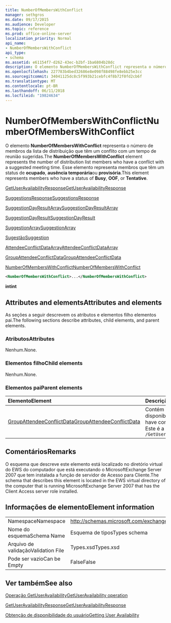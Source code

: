 ```yaml
---
title: NumberOfMembersWithConflict
manager: sethgros
ms.date: 09/17/2015
ms.audience: Developer
ms.topic: reference
ms.prod: office-online-server
localization_priority: Normal
api_name:
- NumberOfMembersWithConflict
api_type:
- schema
ms.assetid: e61154f7-d262-43ec-b2bf-1ba6804b28dc
description: O elemento NumberOfMembersWithConflict representa o número de membros da lista de distribuição que têm um conflito com um tempo de reunião sugeridas. Esse elemento representa membros que têm um status de ocupado, ausência temporária ou provisória.
ms.openlocfilehash: 227783b4bed32686e8e098f88498fe8ebb25e3cc
ms.sourcegitcommit: 34041125dc8c5f993b21cebfc4f8b72f0fd2cb6f
ms.translationtype: MT
ms.contentlocale: pt-BR
ms.lasthandoff: 06/11/2018
ms.locfileid: "19824634"
---
```

# <a name="numberofmemberswithconflict"></a><span data-ttu-id="433db-104">NumberOfMembersWithConflict</span><span class="sxs-lookup"><span data-stu-id="433db-104">NumberOfMembersWithConflict</span></span>

<span data-ttu-id="433db-105">O elemento **NumberOfMembersWithConflict** representa o número de membros da lista de distribuição que têm um conflito com um tempo de reunião sugeridas.</span><span class="sxs-lookup"><span data-stu-id="433db-105">The **NumberOfMembersWithConflict** element represents the number of distribution list members who have a conflict with a suggested meeting time.</span></span> <span data-ttu-id="433db-106">Esse elemento representa membros que têm um status de **ocupado**, **ausência temporária**ou **provisória**.</span><span class="sxs-lookup"><span data-stu-id="433db-106">This element represents members who have a status of **Busy**, **OOF**, or **Tentative**.</span></span>
  
[<span data-ttu-id="433db-107">GetUserAvailabilityResponse</span><span class="sxs-lookup"><span data-stu-id="433db-107">GetUserAvailabilityResponse</span></span>](getuseravailabilityresponse.md)
  
[<span data-ttu-id="433db-108">SuggestionsResponse</span><span class="sxs-lookup"><span data-stu-id="433db-108">SuggestionsResponse</span></span>](suggestionsresponse.md)
  
[<span data-ttu-id="433db-109">SuggestionDayResultArray</span><span class="sxs-lookup"><span data-stu-id="433db-109">SuggestionDayResultArray</span></span>](suggestiondayresultarray.md)
  
[<span data-ttu-id="433db-110">SuggestionDayResult</span><span class="sxs-lookup"><span data-stu-id="433db-110">SuggestionDayResult</span></span>](suggestiondayresult.md)
  
[<span data-ttu-id="433db-111">SuggestionArray</span><span class="sxs-lookup"><span data-stu-id="433db-111">SuggestionArray</span></span>](suggestionarray.md)
  
[<span data-ttu-id="433db-112">Sugestão</span><span class="sxs-lookup"><span data-stu-id="433db-112">Suggestion</span></span>](suggestion.md)
  
[<span data-ttu-id="433db-113">AttendeeConflictDataArray</span><span class="sxs-lookup"><span data-stu-id="433db-113">AttendeeConflictDataArray</span></span>](attendeeconflictdataarray.md)
  
[<span data-ttu-id="433db-114">GroupAttendeeConflictData</span><span class="sxs-lookup"><span data-stu-id="433db-114">GroupAttendeeConflictData</span></span>](groupattendeeconflictdata.md)
  
[<span data-ttu-id="433db-115">NumberOfMembersWithConflict</span><span class="sxs-lookup"><span data-stu-id="433db-115">NumberOfMembersWithConflict</span></span>](numberofmemberswithconflict.md)
  
```xml
<NumberOfMembersWithConflict>...</NumberOfMembersWithConflict>
```

 <span data-ttu-id="433db-116">**int**</span><span class="sxs-lookup"><span data-stu-id="433db-116">**int**</span></span>
## <a name="attributes-and-elements"></a><span data-ttu-id="433db-117">Attributes and elements</span><span class="sxs-lookup"><span data-stu-id="433db-117">Attributes and elements</span></span>

<span data-ttu-id="433db-118">As seções a seguir descrevem os atributos e elementos filho elementos pai.</span><span class="sxs-lookup"><span data-stu-id="433db-118">The following sections describe attributes, child elements, and parent elements.</span></span>
  
### <a name="attributes"></a><span data-ttu-id="433db-119">Atributos</span><span class="sxs-lookup"><span data-stu-id="433db-119">Attributes</span></span>

<span data-ttu-id="433db-120">Nenhum.</span><span class="sxs-lookup"><span data-stu-id="433db-120">None.</span></span>
  
### <a name="child-elements"></a><span data-ttu-id="433db-121">Elementos filho</span><span class="sxs-lookup"><span data-stu-id="433db-121">Child elements</span></span>

<span data-ttu-id="433db-122">Nenhum.</span><span class="sxs-lookup"><span data-stu-id="433db-122">None.</span></span>
  
### <a name="parent-elements"></a><span data-ttu-id="433db-123">Elementos pai</span><span class="sxs-lookup"><span data-stu-id="433db-123">Parent elements</span></span>

|<span data-ttu-id="433db-124">**Elemento**</span><span class="sxs-lookup"><span data-stu-id="433db-124">**Element**</span></span>|<span data-ttu-id="433db-125">**Descrição**</span><span class="sxs-lookup"><span data-stu-id="433db-125">**Description**</span></span>|
|:-----|:-----|
|[<span data-ttu-id="433db-126">GroupAttendeeConflictData</span><span class="sxs-lookup"><span data-stu-id="433db-126">GroupAttendeeConflictData</span></span>](groupattendeeconflictdata.md) <br/> |<span data-ttu-id="433db-127">Contém informações de conflito agregadas sobre o número de usuários que estão disponíveis, o número de usuários que possuem conflitos e o número de usuários que não têm informações de disponibilidade em uma lista de distribuição para um horário de reunião sugeridas.</span><span class="sxs-lookup"><span data-stu-id="433db-127">Contains aggregate conflict information about the number of users who are available, the number of users who have conflicts, and the number of users who do not have availability information in a distribution list for a suggested meeting time.</span></span>  <br/> <span data-ttu-id="433db-128">Este é a expressão XPath para esse elemento:</span><span class="sxs-lookup"><span data-stu-id="433db-128">The following is the XPath expression to this element:</span></span>  <br/>  `/GetUserAvailabilityResponse/SuggestionsResponse/SuggestionDayResultArray/SuggestionDayResult[i]/SuggestionArray/Suggestion[i]/AttendeeConflictDataArray/GroupAttendeeConflictData[i]` <br/> |
   
## <a name="remarks"></a><span data-ttu-id="433db-129">Comentários</span><span class="sxs-lookup"><span data-stu-id="433db-129">Remarks</span></span>

<span data-ttu-id="433db-130">O esquema que descreve este elemento está localizado no diretório virtual do EWS do computador que está executando o MicrosoftExchange Server 2007 que tem instalada a função de servidor de Acesso para Cliente.</span><span class="sxs-lookup"><span data-stu-id="433db-130">The schema that describes this element is located in the EWS virtual directory of the computer that is running MicrosoftExchange Server 2007 that has the Client Access server role installed.</span></span>
  
## <a name="element-information"></a><span data-ttu-id="433db-131">Informações de elemento</span><span class="sxs-lookup"><span data-stu-id="433db-131">Element information</span></span>

|||
|:-----|:-----|
|<span data-ttu-id="433db-132">Namespace</span><span class="sxs-lookup"><span data-stu-id="433db-132">Namespace</span></span>  <br/> |http://schemas.microsoft.com/exchange/services/2006/types  <br/> |
|<span data-ttu-id="433db-133">Nome do esquema</span><span class="sxs-lookup"><span data-stu-id="433db-133">Schema Name</span></span>  <br/> |<span data-ttu-id="433db-134">Esquema de tipos</span><span class="sxs-lookup"><span data-stu-id="433db-134">Types schema</span></span>  <br/> |
|<span data-ttu-id="433db-135">Arquivo de validação</span><span class="sxs-lookup"><span data-stu-id="433db-135">Validation File</span></span>  <br/> |<span data-ttu-id="433db-136">Types.xsd</span><span class="sxs-lookup"><span data-stu-id="433db-136">Types.xsd</span></span>  <br/> |
|<span data-ttu-id="433db-137">Pode ser vazio</span><span class="sxs-lookup"><span data-stu-id="433db-137">Can be Empty</span></span>  <br/> |<span data-ttu-id="433db-138">False</span><span class="sxs-lookup"><span data-stu-id="433db-138">False</span></span>  <br/> |
   
## <a name="see-also"></a><span data-ttu-id="433db-139">Ver também</span><span class="sxs-lookup"><span data-stu-id="433db-139">See also</span></span>



[<span data-ttu-id="433db-140">Operação GetUserAvailability</span><span class="sxs-lookup"><span data-stu-id="433db-140">GetUserAvailability operation</span></span>](getuseravailability-operation.md)
  
[<span data-ttu-id="433db-141">GetUserAvailabilityResponse</span><span class="sxs-lookup"><span data-stu-id="433db-141">GetUserAvailabilityResponse</span></span>](getuseravailabilityresponse.md)


[<span data-ttu-id="433db-142">Obtenção de disponibilidade do usuário</span><span class="sxs-lookup"><span data-stu-id="433db-142">Getting User Availability</span></span>](http://msdn.microsoft.com/library/d4133fcb-9b0f-4e6b-aadf-a389da83516a%28Office.15%29.aspx)

